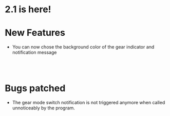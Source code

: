 # 2.1 is here!

# New Features
- You can now chose the background color of the gear indicator and notification message


<br/><br/>

# Bugs patched
- The gear mode switch notification is not triggered anymore when called unnoticeably by the program.
